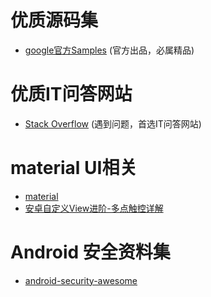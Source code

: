 
# 优质源码集
* [google官方Samples](https://github.com/googlesamples) (官方出品，必属精品)

# 优质IT问答网站
* [Stack Overflow](http://stackoverflow.com/) (遇到问题，首选IT问答网站)

# material UI相关
* [material](https://material.io/guidelines/)
* [安卓自定义View进阶-多点触控详解](http://www.gcssloop.com/customview/multi-touch?utm_source=gank.io&utm_medium=email)

# Android 安全资料集
* [android-security-awesome](https://github.com/enddo/android-security-awesome)
